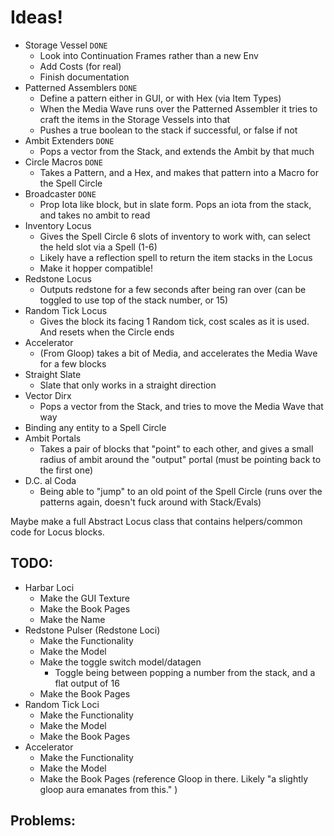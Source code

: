 # Ideas!
* Storage Vessel `DONE`
  * Look into Continuation Frames rather than a new Env 
  * Add Costs (for real)
  * Finish documentation
* Patterned Assemblers `DONE`
  * Define a pattern either in GUI, or with Hex (via Item Types)
  * When the Media Wave runs over the Patterned Assembler it tries to craft the items in the Storage Vessels into that
  * Pushes a true boolean to the stack if successful, or false if not
* Ambit Extenders `DONE`
  * Pops a vector from the Stack, and extends the Ambit by that much
* Circle Macros `DONE`
  * Takes a Pattern, and a Hex, and makes that pattern into a Macro for the Spell Circle
* Broadcaster `DONE`
  * Prop Iota like block, but in slate form. Pops an iota from the stack, and takes no ambit to read
* Inventory Locus
  * Gives the Spell Circle 6 slots of inventory to work with, can select the held slot via a Spell (1-6)
  * Likely have a reflection spell to return the item stacks in the Locus
  * Make it hopper compatible!
* Redstone Locus
  * Outputs redstone for a few seconds after being ran over (can be toggled to use top of the stack number, or 15)
* Random Tick Locus
  * Gives the block its facing 1 Random tick, cost scales as it is used. And resets when the Circle ends
* Accelerator
  * (From Gloop) takes a bit of Media, and accelerates the Media Wave for a few blocks
* Straight Slate
  * Slate that only works in a straight direction
* Vector Dirx
  * Pops a vector from the Stack, and tries to move the Media Wave that way
* Binding any entity to a Spell Circle
* Ambit Portals
  * Takes a pair of blocks that "point" to each other, and gives a small radius of ambit around the "output" portal (must be pointing back to the first one)
* D.C. al Coda
  * Being able to "jump" to an old point of the Spell Circle (runs over the patterns again, doesn't fuck around with Stack/Evals)


Maybe make a full Abstract Locus class that contains helpers/common code for Locus blocks.

## TODO:
* Harbar Loci
  * Make the GUI Texture
  * Make the Book Pages
  * Make the Name
* Redstone Pulser (Redstone Loci)
  * Make the Functionality
  * Make the Model
  * Make the toggle switch model/datagen
    * Toggle being between popping a number from the stack, and a flat output of 16
  * Make the Book Pages
* Random Tick Loci
  * Make the Functionality
  * Make the Model
  * Make the Book Pages
* Accelerator
  * Make the Functionality
  * Make the Model
  * Make the Book Pages (reference Gloop in there. Likely "a slightly gloop aura emanates from this." )

## Problems:


